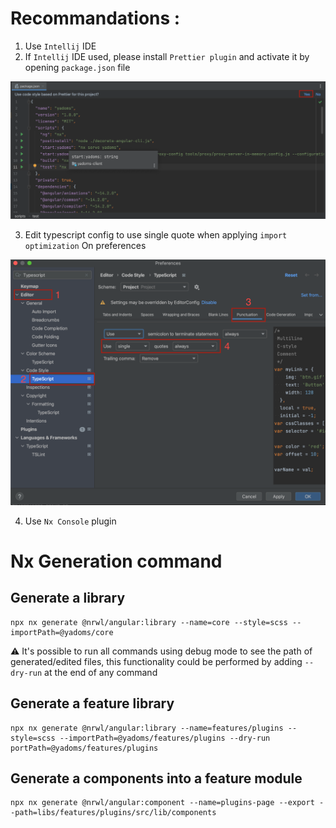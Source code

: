 # Recommandations : 

1. Use `Intellij` IDE
2. If `Intellij` IDE used, please install `Prettier plugin` and activate it by opening `package.json` file

![](./documentation-assets/prettier.png)

3. Edit typescript config to use single quote when applying `import optimization`
  On preferences 

![](./documentation-assets/single-quotes.png)

4. Use `Nx Console` plugin

# Nx Generation command

## Generate a library 
```
npx nx generate @nrwl/angular:library --name=core --style=scss --importPath=@yadoms/core
```

⚠️ It's possible to run all commands using debug mode to see the path of generated/edited files, this functionality could be performed by adding `--dry-run` at the end of any command

## Generate a feature library

```
npx nx generate @nrwl/angular:library --name=features/plugins --style=scss --importPath=@yadoms/features/plugins --dry-run
portPath=@yadoms/features/plugins
```

## Generate a components into a feature module

```
npx nx generate @nrwl/angular:component --name=plugins-page --export --path=libs/features/plugins/src/lib/components
```

